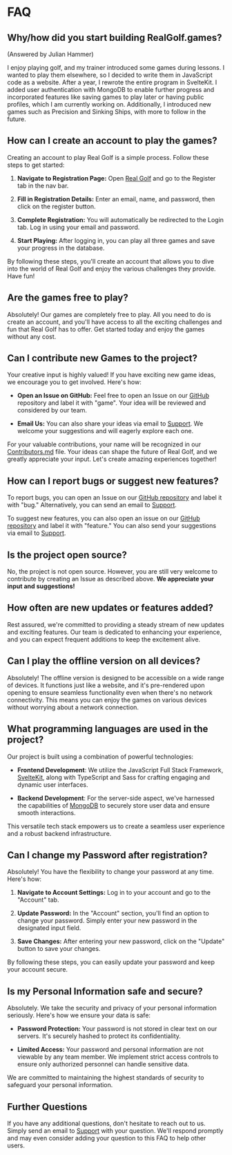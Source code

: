 # FAQ

## Why/how did you start building RealGolf.games?

(Answered by Julian Hammer)

I enjoy playing golf, and my trainer introduced some games during lessons. I wanted to play them elsewhere, so I decided to write them in JavaScript code as a website. After a year, I rewrote the entire program in SvelteKit. I added user authentication with MongoDB to enable further progress and incorporated features like saving games to play later or having public profiles, which I am currently working on. Additionally, I introduced new games such as Precision and Sinking Ships, with more to follow in the future.

## How can I create an account to play the games?

Creating an account to play Real Golf is a simple process. Follow these steps to get started:

1. **Navigate to Registration Page:**
   Open [Real Golf](https://realgolf.games) and go to the Register tab in the nav bar.

2. **Fill in Registration Details:**
   Enter an email, name, and password, then click on the register button.

3. **Complete Registration:**
   You will automatically be redirected to the Login tab. Log in using your email and password.

4. **Start Playing:**
   After logging in, you can play all three games and save your progress in the database.

By following these steps, you'll create an account that allows you to dive into the world of Real Golf and enjoy the various challenges they provide. Have fun!

## Are the games free to play?

Absolutely! Our games are completely free to play. All you need to do is create an account, and you'll have access to all the exciting challenges and fun that Real Golf has to offer. Get started today and enjoy the games without any cost.

## Can I contribute new Games to the project?

Your creative input is highly valued! If you have exciting new game ideas, we encourage you to get involved. Here's how:

- **Open an Issue on GitHub:** Feel free to open an Issue on our [GitHub](https://github.com/realgolf/web/issues) repository and label it with "game". Your idea will be reviewed and considered by our team.

- **Email Us:** You can also share your ideas via email to [Support](mailto:support@realgolf.games). We welcome your suggestions and will eagerly explore each one.

For your valuable contributions, your name will be recognized in our [Contributors.md](/Contributors.md) file. Your ideas can shape the future of Real Golf, and we greatly appreciate your input. Let's create amazing experiences together!

## How can I report bugs or suggest new features?

To report bugs, you can open an Issue on our [GitHub repository](https://github.com/realgolf/web/issues) and label it with "bug." Alternatively, you can send an email to [Support](mailto:support@realgolf.games).

To suggest new features, you can also open an issue on our [GitHub repository](https://github.com/realgolf/web/issues) and label it with "feature." You can also send your suggestions via email to [Support](mailto:support@realgolf.games).

## Is the project open source?

No, the project is not open source. However, you are still very welcome to contribute by creating an Issue as described above. **We appreciate your input and suggestions!**

## How often are new updates or features added?

Rest assured, we're committed to providing a steady stream of new updates and exciting features. Our team is dedicated to enhancing your experience, and you can expect frequent additions to keep the excitement alive.

## Can I play the offline version on all devices?

Absolutely! The offline version is designed to be accessible on a wide range of devices. It functions just like a website, and it's pre-rendered upon opening to ensure seamless functionality even when there's no network connectivity. This means you can enjoy the games on various devices without worrying about a network connection.

## What programming languages are used in the project?

Our project is built using a combination of powerful technologies:

- **Frontend Development**: We utilize the JavaScript Full Stack Framework, [SvelteKit](https://kit.svelte.dev), along with TypeScript and Sass for crafting engaging and dynamic user interfaces.

- **Backend Development**: For the server-side aspect, we've harnessed the capabilities of [MongoDB](https://github.com/mongodb) to securely store user data and ensure smooth interactions.

This versatile tech stack empowers us to create a seamless user experience and a robust backend infrastructure.

## Can I change my Password after registration?

Absolutely! You have the flexibility to change your password at any time. Here's how:

1. **Navigate to Account Settings:** Log in to your account and go to the "Account" tab.

2. **Update Password:** In the "Account" section, you'll find an option to change your password. Simply enter your new password in the designated input field.

3. **Save Changes:** After entering your new password, click on the "Update" button to save your changes.

By following these steps, you can easily update your password and keep your account secure.

## Is my Personal Information safe and secure?

Absolutely. We take the security and privacy of your personal information seriously. Here's how we ensure your data is safe:

- **Password Protection:** Your password is not stored in clear text on our servers. It's securely hashed to protect its confidentiality.

- **Limited Access:** Your password and personal information are not viewable by any team member. We implement strict access controls to ensure only authorized personnel can handle sensitive data.

We are committed to maintaining the highest standards of security to safeguard your personal information.

## Further Questions

If you have any additional questions, don't hesitate to reach out to us. Simply send an email to [Support](mailto:support@realgolf.games) with your question. We'll respond promptly and may even consider adding your question to this FAQ to help other users.
